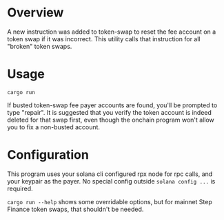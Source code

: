 # Overview

A new instruction was added to token-swap to reset the fee account on a token swap if it was incorrect.  This utility calls that instruction for all "broken" token swaps.

# Usage

`cargo run` 

If busted token-swap fee payer accounts are found, you'll be prompted to type "repair".  It is suggested that you verify the token account is indeed deleted for that swap first, even though the onchain program won't allow you to fix a non-busted account. 

# Configuration

This program uses your solana cli configured rpx node for rpc calls, and your keypair as the payer.  No special config outside `solana config ...` is required.

`cargo run --help` shows some overridable options, but for mainnet Step Finance token swaps, that shouldn't be needed.
